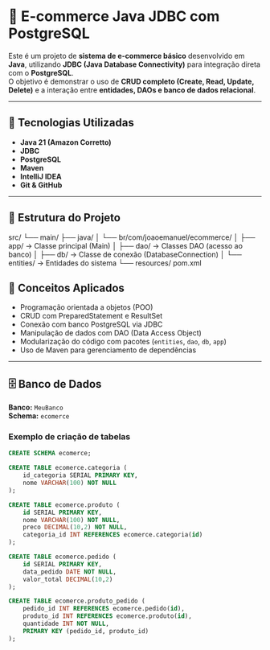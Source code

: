 # 🛒 E-commerce Java JDBC com PostgreSQL

Este é um projeto de **sistema de e-commerce básico** desenvolvido em **Java**, utilizando **JDBC (Java Database Connectivity)** para integração direta com o **PostgreSQL**.  
O objetivo é demonstrar o uso de **CRUD completo (Create, Read, Update, Delete)** e a interação entre **entidades, DAOs e banco de dados relacional**.

---

## 🚀 Tecnologias Utilizadas

- **Java 21 (Amazon Corretto)**
- **JDBC**
- **PostgreSQL**
- **Maven**
- **IntelliJ IDEA**
- **Git & GitHub**

---

## 🧩 Estrutura do Projeto
src/
└── main/
├── java/
│ └── br/com/joaoemanuel/ecommerce/
│ ├── app/ → Classe principal (Main)
│ ├── dao/ → Classes DAO (acesso ao banco)
│ ├── db/ → Classe de conexão (DatabaseConnection)
│ └── entities/ → Entidades do sistema
└── resources/
pom.xml

## 🧠 Conceitos Aplicados

- Programação orientada a objetos (POO)
- CRUD com PreparedStatement e ResultSet
- Conexão com banco PostgreSQL via JDBC
- Manipulação de dados com DAO (Data Access Object)
- Modularização do código com pacotes (`entities`, `dao`, `db`, `app`)
- Uso de Maven para gerenciamento de dependências

---

## 🗄️ Banco de Dados

**Banco:** `MeuBanco`  
**Schema:** `ecomerce`  

### Exemplo de criação de tabelas

```sql
CREATE SCHEMA ecomerce;

CREATE TABLE ecomerce.categoria (
    id_categoria SERIAL PRIMARY KEY,
    nome VARCHAR(100) NOT NULL
);

CREATE TABLE ecomerce.produto (
    id SERIAL PRIMARY KEY,
    nome VARCHAR(100) NOT NULL,
    preco DECIMAL(10,2) NOT NULL,
    categoria_id INT REFERENCES ecomerce.categoria(id)
);

CREATE TABLE ecomerce.pedido (
    id SERIAL PRIMARY KEY,
    data_pedido DATE NOT NULL,
    valor_total DECIMAL(10,2)
);

CREATE TABLE ecomerce.produto_pedido (
    pedido_id INT REFERENCES ecomerce.pedido(id),
    produto_id INT REFERENCES ecomerce.produto(id),
    quantidade INT NOT NULL,
    PRIMARY KEY (pedido_id, produto_id)
);
